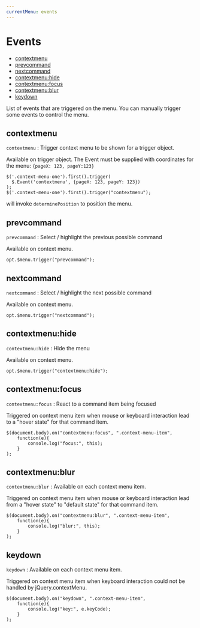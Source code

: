 ```yaml
---
currentMenu: events
---
```


# Events

<!-- START doctoc generated TOC please keep comment here to allow auto update -->
<!-- DON'T EDIT THIS SECTION, INSTEAD RE-RUN doctoc TO UPDATE -->


- [contextmenu](#contextmenu)
- [prevcommand](#prevcommand)
- [nextcommand](#nextcommand)
- [contextmenu:hide](#contextmenuhide)
- [contextmenu:focus](#contextmenufocus)
- [contextmenu:blur](#contextmenublur)
- [keydown](#keydown)

<!-- END doctoc generated TOC please keep comment here to allow auto update -->


List of events that are triggered on the menu. You can manually trigger some events to control the menu.

## contextmenu

`contextmenu` : Trigger context menu to be shown for a trigger object.

Available on trigger object. The Event must be supplied with coordinates for the menu: `{pageX: 123, pageY:123}`

```
$('.context-menu-one').first().trigger(
  $.Event('contextmenu', {pageX: 123, pageY: 123})
);
$('.context-menu-one').first().trigger("contextmenu");
```

will invoke `determinePosition` to position the menu.

## prevcommand

`prevcommand` : Select / highlight the previous possible command

Available on context menu.

```
opt.$menu.trigger("prevcommand");
```



## nextcommand
`nextcommand` : Select / highlight the next possible command

Available on context menu.

```
opt.$menu.trigger("nextcommand");
```

## contextmenu:hide

`contextmenu:hide` : Hide the menu

Available on context menu.

```
opt.$menu.trigger("contextmenu:hide");
```

## contextmenu:focus

`contextmenu:focus` : React to a command item being focused

Triggered on context menu item when mouse or keyboard interaction lead to a "hover state" for that command item.

```
$(document.body).on("contextmenu:focus", ".context-menu-item", 
    function(e){ 
        console.log("focus:", this); 
    }
);
```

## contextmenu:blur

`contextmenu:blur` :  Available on each context menu item.

Triggered on context menu item when mouse or keyboard interaction lead from a "hover state" to "default state" for that command item.

```
$(document.body).on("contextmenu:blur", ".context-menu-item",
    function(e){ 
        console.log("blur:", this);    
    }
);
```

        
## keydown

`keydown` : Available on each context menu item.

Triggered on context menu item when keyboard interaction could not be handled by jQuery.contextMenu.

```
$(document.body).on("keydown", ".context-menu-item",
    function(e){ 
        console.log("key:", e.keyCode);    
    }
);
```

